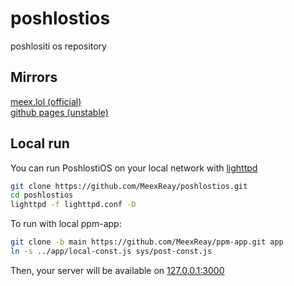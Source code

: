 # poshlostios
poshlositi os repository

## Mirrors

[meex.lol (official)](https://poshlostios.meex.lol) \
[github pages (unstable)](https://meexreay.github.io/poshlostios)

## Local run

You can run PoshlostiOS on your local network with [lighttpd](https://www.lighttpd.net/)

```bash
git clone https://github.com/MeexReay/poshlostios.git
cd poshlostios
lighttpd -f lighttpd.conf -D
```

To run with local ppm-app:

```bash
git clone -b main https://github.com/MeexReay/ppm-app.git app
ln -s ../app/local-const.js sys/post-const.js
```

Then, your server will be available on [127.0.0.1:3000](http://127.0.0.1:3000/index.html)

